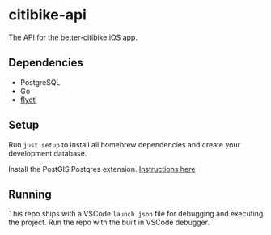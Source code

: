 # citibike-api

The API for the better-citibike iOS app.

## Dependencies

- PostgreSQL
- Go
- [flyctl](https://fly.io/docs/getting-started/installing-flyctl/)

## Setup

Run `just setup` to install all homebrew dependencies and create your development database.

Install the PostGIS Postgres extension. [Instructions here](https://postgis.net/install/)

## Running

This repo ships with a VSCode `launch.json` file for debugging and executing the project. Run the repo with the built in VSCode debugger.

